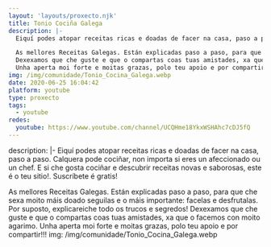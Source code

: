 ```yaml
---
layout: 'layouts/proxecto.njk'
title: Tonio Cociña Galega
description: |-
  Eiquí podes atopar receitas ricas e doadas de facer na casa, paso a paso. Calquera pode cociñar, non importa si eres un afeccionado ou un chef. E si che gosta cociñar e descubrir receitas novas e saborosas, este é o teu sitio!. Suscríbete é gratis!

  As mellores Receitas Galegas. Están explicadas paso a paso, para que che sexa moito máis doado seguilas e o máis importante: facelas e desfrutalas. Por suposto, explicareiche todo os trucos e segredos!
  Dexexamos que che guste e que o compartas coas tuas amistades, xa que o facemos con moito agarimo.
  Unha aperta moi forte e moitas grazas, polo teu apoio e por compartir!!!
img: /img/comunidade/Tonio_Cocina_Galega.webp
date: 2020-06-25 16:04:42
platform: youtube
type: proxecto
tags:
  - youtube
redes:
  youtube: https://www.youtube.com/channel/UCQHme18YkxWSHAhc7cDJ5fQ
---
```

description: |-
  Eiquí podes atopar receitas ricas e doadas de facer na casa, paso a paso. Calquera pode cociñar, non importa si eres un afeccionado ou un chef. E si che gosta cociñar e descubrir receitas novas e saborosas, este é o teu sitio!. Suscríbete é gratis!

  As mellores Receitas Galegas. Están explicadas paso a paso, para que che sexa moito máis doado seguilas e o máis importante: facelas e desfrutalas. Por suposto, explicareiche todo os trucos e segredos!
  Dexexamos que che guste e que o compartas coas tuas amistades, xa que o facemos con moito agarimo.
  Unha aperta moi forte e moitas grazas, polo teu apoio e por compartir!!!
img: /img/comunidade/Tonio_Cocina_Galega.webp

